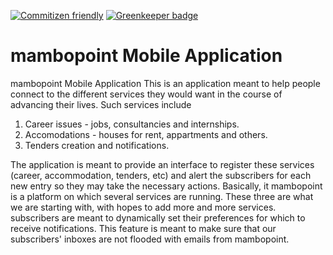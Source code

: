 [![Commitizen friendly](https://img.shields.io/badge/commitizen-friendly-brightgreen.svg)](http://commitizen.github.io/cz-cli/)
[![Greenkeeper badge](https://badges.greenkeeper.io/mambopoint/mambopoint-mobile.svg)](https://greenkeeper.io/)

# mambopoint Mobile Application

mambopoint Mobile Application
This is an application meant to help people connect to the different services they would want in the course of advancing their lives. Such services include 
1)	Career issues - jobs, consultancies and internships. 
2)  Accomodations - houses for rent, appartments and others. 
3)  Tenders creation and notifications.

The application is meant to provide an interface to register these services (career, accommodation, tenders, etc) and alert the subscribers for each new entry so they may take the necessary actions. 
Basically, it mambopoint is a platform on which several services are running. These three are what we are starting with, with hopes to add more and more services. 
subscribers are meant to dynamically set their preferences for which to receive notifications. This feature is meant to make sure that our subscribers' inboxes are not flooded with emails from mambopoint. 
